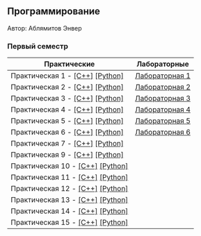 ## Программирование

Автор: Аблямитов Энвер

### Первый семестр

| Практические | Лабораторные |
| ------------ | ------------ |
| Практическая 1 - [[C++]](./Practice/01/c++/) [[Python]](./Practice/01/python/) | [Лабораторная 1](./Lab/01/ReadMe.md) |
| Практическая 2 - [[C++]](./Practice/02/c++/) [[Python]](./Practice/02/python/) | [Лабораторная 2](./Lab/02/ReadMe.md) |
| Практическая 3 - [[C++]](./Practice/03/c++/) [[Python]](./Practice/03/python/) | [Лабораторная 3](./Lab/03/ReadMe.md) |
| Практическая 4 - [[C++]](./Practice/04/c++/) [[Python]](./Practice/04/python/) | [Лабораторная 4](./Lab/04/ReadMe.md) |
| Практическая 5 - [[C++]](./Practice/05/c++/) [[Python]](./Practice/05/python/) | [Лабораторная 5](./Lab/05/ReadMe.md) |
| Практическая 6 - [[C++]](./Practice/06/c++/) [[Python]](./Practice/06/python/) | [Лабораторная 6](./Lab/06/ReadMe.md) |
| Практическая 7 - [[C++]](./Practice/07/c++/) [[Python]](./Practice/07/python/) |                                      |
| Практическая 9 - [[C++]](./Practice/09/c++/) [[Python]](./Practice/09/python/) |                                      |
| Практическая 10 - [[C++]](./Practice/10/c++/) [[Python]](./Practice/10/python/) |                                      |
| Практическая 11 - [[C++]](./Practice/11/c++/) [[Python]](./Practice/11/python/) |                                      |
| Практическая 12 - [[C++]](./Practice/12/c++/) [[Python]](./Practice/12/python/) |                                      |
| Практическая 13 - [[C++]](./Practice/13/c++/) [[Python]](./Practice/13/python/) |                                      |
| Практическая 14 - [[C++]](./Practice/14/c++/) [[Python]](./Practice/14/pthon/) |                                      |
| Практическая 15 - [[C++]](./Practice/15/c++/) [[Python]](./Practice/15/pthon/) |                                      |
